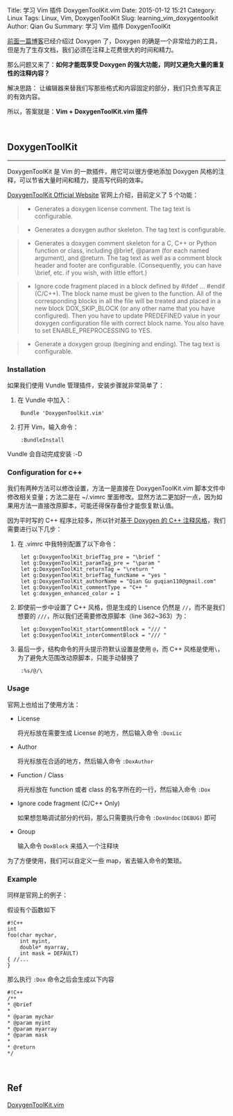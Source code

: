 Title: 学习 Vim 插件 DoxygenToolKit.vim
Date: 2015-01-12 15:21
Category: Linux
Tags: Linux, Vim, DoxygenToolKit
Slug: learning_vim_doxygentoolkit
Author: Qian Gu
Summary: 学习 Vim 插件 DoxygenToolKit

[前面一篇博客][blog1]已经介绍过 Doxygen 了，Doxygen 的确是一个非常给力的工具，但是为了生存文档，我们必须在注释上花费很大的时间和精力。

那么问题又来了：**如何才能既享受 Doxygen 的强大功能，同时又避免大量的重复性的注释内容？**

解决思路： 让编辑器来替我们写那些格式和内容固定的部分，我们只负责写真正的有效内容。

所以，答案就是：**Vim + DoxygenToolKit.vim 插件**

<br>

## DoxygenToolKit
* * *

DoxygenToolKit 是 Vim 的一款插件，用它可以很方便地添加 Doxygen 风格的注释，可以节省大量时间和精力，提高写代码的效率。

[DoxygenToolKit Official Website][official] 官网上介绍，目前定义了 5 个功能：

> + Generates a doxygen license comment.  The tag text is configurable. 

> + Generates a doxygen author skeleton.  The tag text is configurable. 

> + Generates a doxygen comment skeleton for a C, C++ or Python function or class, including @brief, @param (for each named argument), and @return. The tag  text as well as a comment block header and footer are configurable. (Consequently, you can have \brief, etc. if you wish, with little effort.) 

> + Ignore code fragment placed in a block defined by #ifdef ... #endif (C/C++).  The  block name must be given to the function. All of the corresponding blocks 
in all the file will be treated and placed in a new block DOX_SKIP_BLOCK (or any other name that you have configured).  Then you have to update PREDEFINED value in your doxygen configuration file with correct block name. You also have to set ENABLE_PREPROCESSING to YES. 

> + Generate a doxygen group (begining and ending). The tag text is configurable. 

### Installation

如果我们使用 Vundle 管理插件，安装步骤就非常简单了：

1. 在 Vundle 中加入：

        Bundle 'DoxygenToolkit.vim'
        
2. 打开 Vim，输入命令：

        :BundleInstall
        
Vundle 会自动完成安装 :-D

### Configuration for c++

我们有两种方法可以修改设置，方法一是直接在 DoxygenToolKit.vim 脚本文件中修改相关变量；方法二是在 ~/.vimrc 里面修改。显然方法二更加好一点，因为如果用方法一直接改原脚本，可能还得保存备份才能恢复默认值。

因为平时写的 C++ 程序比较多，所以针对[基于 Doxygen 的 C++ 注释风格][blog2]，我们需要进行以下几步：

1. 在 .vimrc 中我特别配置了以下命令：

        let g:DoxygenToolKit_briefTag_pre = "\brief "
        let g:DoxygenToolKit_paramTag_pre = "\param "
        let g:DoxygenToolKit_returnTag = "\return "
        let g:DoxygenToolKit_briefTag_funcName = "yes "
        let g:DoxygenToolKit_authorName = "Qian Gu guqian110@gmail.com"
        let g:DoxygenToolKit_commentType = "C++ "
        let g:doxygen_enhanced_color = 1

2. 即使前一步中设置了 C++ 风格，但是生成的 Lisence 仍然是 `//`，而不是我们想要的 `///`，所以我们还需要修改原脚本（line 362~363）为：

        let g:DoxygenToolKit_startCommentBlock = "/// "
        let g:DoxygenToolKit_interCommentBlock = "/// "

3. 最后一步，结构命令的开头提示符默认设置是使用 `@`，而 C++ 风格是使用`\`，为了避免大范围改动原脚本，只能手动替换了

        :%s/@/\


### Usage

官网上也给出了使用方法：

+ License

    将光标放在需要生成 License 的地方，然后输入命令 `:DoxLic`
    
+ Author

    将光标放在合适的地方，然后输入命令 `:DoxAuthor`

+ Function / Class

    将光标放在 function 或者 class 的名字所在的一行，然后输入命令 `:Dox`

+ Ignore code fragment (C/C++ Only)

    如果想忽略调试部分的代码，那么只需要执行命令 `:DoxUndoc(DEBUG)` 即可

+ Group

    输入命令 `DoxBlock` 来插入一个注释块

为了方便使用，我们可以自定义一些 map，省去输入命令的繁琐。

### Example

同样是官网上的例子：

假设有个函数如下

    #!C++
    int 
    foo(char mychar, 
        int myint, 
        double* myarray, 
        int mask = DEFAULT) 
    { //... 
    } 

那么执行 `:Dox` 命令之后会生成以下内容

    #!C++
    /** 
    * @brief 
    * 
    * @param mychar 
    * @param myint 
    * @param myarray 
    * @param mask 
    * 
    * @return 
    */ 

[official]: http://www.vim.org/scripts/script.php?script_id=987

<br>

## Ref

[DoxygenToolKit.vim][official]

[blog1]: http://guqian110.github.io/pages/2015/01/11/how_to_analysize_code_elegantly.html

[blog2]: http://blog.csdn.net/czyt1988/article/details/8901191
